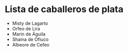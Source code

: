 # Lista de caballeros de plata

* Misty de Lagarto
* Orfeo de Lira
* Marin de Águila
* Shaina de Ofiuco
* Albeore de Cefeo
